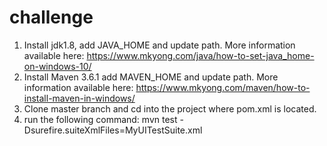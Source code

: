 # challenge
1. Install jdk1.8, add JAVA_HOME and update path.  More information available here:
    https://www.mkyong.com/java/how-to-set-java_home-on-windows-10/
2. Install Maven 3.6.1 add MAVEN_HOME and update path.  More information available here:
    https://www.mkyong.com/maven/how-to-install-maven-in-windows/    
3. Clone master branch and cd into the project where pom.xml is located.
4. run the following command:
    mvn test -Dsurefire.suiteXmlFiles=MyUITestSuite.xml
